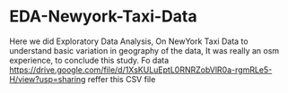 # EDA-Newyork-Taxi-Data
Here we did Exploratory Data Analysis, On NewYork Taxi Data to understand basic variation in geography of the data, It was really an osm experience, to conclude this study. Fo data https://drive.google.com/file/d/1XsKULuEptL0RNRZobVlR0a-rgmRLe5-H/view?usp=sharing reffer this CSV file
